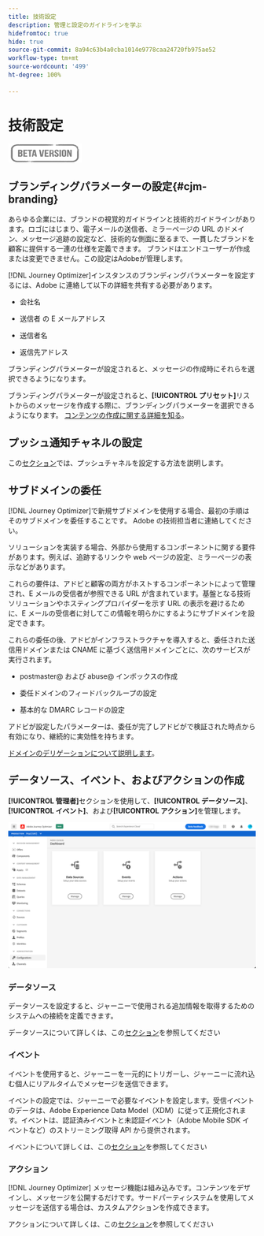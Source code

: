 ```yaml
---
title: 技術設定
description: 管理と設定のガイドラインを学ぶ
hidefromtoc: true
hide: true
source-git-commit: 8a94c63b4a0cba1014e9778caa24720fb975ae52
workflow-type: tm+mt
source-wordcount: '499'
ht-degree: 100%

---
```


# 技術設定

![](../assets/do-not-localize/badge.png)

## ブランディングパラメーターの設定{#cjm-branding}

あらゆる企業には、ブランドの視覚的ガイドラインと技術的ガイドラインがあります。ロゴにはじまり、電子メールの送信者、ミラーページの URL のドメイン、メッセージ追跡の設定など、技術的な側面に至るまで、一貫したブランドを顧客に提供する一連の仕様を定義できます。
ブランドはエンドユーザーが作成または変更できません。この設定はAdobeが管理します。

[!DNL Journey Optimizer]インスタンスのブランディングパラメーターを設定するには、Adobe に連絡して以下の詳細を共有する必要があります。

* 会社名

* 送信者 の E メールアドレス

* 送信者名

* 返信先アドレス

ブランディングパラメーターが設定されると、メッセージの作成時にそれらを選択できるようになります。

ブランディングパラメーターが設定されると、**[!UICONTROL プリセット]**&#x200B;リストからのメッセージを作成する際に、ブランディングパラメーターを選択できるようになります。 [コンテンツの作成に関する詳細を知る](../create-message.md)。

## プッシュ通知チャネルの設定

この[セクション](../create-push.md)では、プッシュチャネルを設定する方法を説明します。

## サブドメインの委任

[!DNL Journey Optimizer]で新規サブドメインを使用する場合、最初の手順はそのサブドメインを委任することです。 Adobe の技術担当者に連絡してください。

ソリューションを実装する場合、外部から使用するコンポーネントに関する要件があります。例えば、追跡するリンクや web ページの設定、ミラーページの表示などがあります。

これらの要件は、アドビと顧客の両方がホストするコンポーネントによって管理され、E メールの受信者が参照できる URL が含まれています。基盤となる技術ソリューションやホスティングプロバイダーを示す URL の表示を避けるために、E メールの受信者に対してこの情報を明らかにするようにサブドメインを設定できます。

これらの委任の後、アドビがインフラストラクチャを導入すると、委任された送信用ドメインまたは CNAME に基づく送信用ドメインごとに、次のサービスが実行されます。

* postmaster@ および abuse@ インボックスの作成

* 委任ドメインのフィードバックループの設定

* 基本的な DMARC レコードの設定

アドビが設定したパラメーターは、委任が完了しアドビがで検証された時点から有効になり、継続的に実効性を持ちます。

[ドメインのデリゲーションについて説明します](https://helpx.adobe.com/jp/campaign/kb/domain-name-delegation.html?lang=ja)。


## データソース、イベント、およびアクションの作成

**[!UICONTROL 管理者]**&#x200B;セクションを使用して、**[!UICONTROL データソース]**、**[!UICONTROL イベント]**、および&#x200B;**[!UICONTROL アクション]**&#x200B;を管理します。

![](../assets/admin-menu.png)

### データソース

データソースを設定すると、ジャーニーで使用される追加情報を取得するためのシステムへの接続を定義できます。

データソースについて詳しくは、この[セクション](../datasource/about-data-sources.md)を参照してください

### イベント

イベントを使用すると、ジャーニーを一元的にトリガーし、ジャーニーに流れ込む個人にリアルタイムでメッセージを送信できます。

イベントの設定では、ジャーニーで必要なイベントを設定します。受信イベントのデータは、Adobe Experience Data Model（XDM）に従って正規化されます。イベントは、認証済みイベントと未認証イベント（Adobe Mobile SDK イベントなど）のストリーミング取得 API から提供されます。

イベントについて詳しくは、この[セクション](../event/about-events.md)を参照してください

### アクション

[!DNL Journey Optimizer] メッセージ機能は組み込みです。コンテンツをデザインし、メッセージを公開するだけです。サードパーティシステムを使用してメッセージを送信する場合は、カスタムアクションを作成できます。

アクションについて詳しくは、この[セクション](../action/action.md)を参照してください
